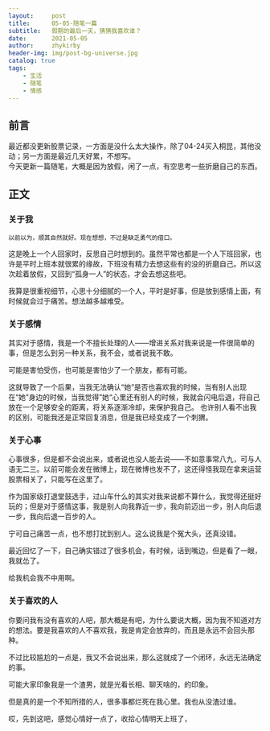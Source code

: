 ```yaml
---
layout:     post
title:      05-05-随笔一篇
subtitle:   假期的最后一天，猜猜我喜欢谁？
date:       2021-05-05
author:     zhykirby
header-img: img/post-bg-universe.jpg
catalog: true
tags:
    - 生活
    - 随笔
    - 情感
---
```


## 前言

最近都没更新股票记录，一方面是没什么太大操作，除了04-24买入桐昆，其他没动；另一方面是最近几天好累，不想写。  
今天更新一篇随笔，大概是因为放假，闲了一点，有空思考一些折磨自己的东西。  

## 正文

### 关于我

`以前以为，顺其自然就好。现在想想，不过是缺乏勇气的借口。`

这是晚上一个人回家时，反思自己时想到的。虽然平常也都是一个人下班回家，也许是平时上班本就很累的缘故，下班没有精力去想这些有的没的折磨自己。所以这次趁着放假，又回到“孤身一人”的状态，才会去想这些吧。  

我算是很重视细节，心思十分细腻的一个人，平时是好事，但是放到感情上面，有时候就会过于痛苦。想法越多越难受。  

### 关于感情

其实对于感情，我是一个不擅长处理的人——增进关系对我来说是一件很简单的事，但是怎么到另一种关系，我不会，或者说我不敢。  

可能是害怕受伤，也可能是害怕少了一个朋友，都有可能。  

这就导致了一个后果，当我无法确认“她”是否也喜欢我的时候，当有别人出现在“她”身边的时候，当我觉得”她“心里还有别人的时候，我就会闪电后退，将自己放在一个足够安全的距离，将关系逐渐冷却，来保护我自己。
也许别人看不出我的区别，可能我还是正常回复消息，但是我已经变成了一个刺猬。  

### 关于心事

心事很多，但是都不会说出来，或者说也没人能去说——不如意事常八九，可与人语无二三。以前可能会发在微博上，现在微博也发不了，这还得怪我现在拿来运营股票相关了，只能写在这里了。  

作为国家级打退堂鼓选手，过山车什么的其实对我来说都不算什么，我觉得还挺好玩的；但是对于感情这事，我是别人向我靠近一步，我向前迈出一步，别人向后退一步，我向后退一百步的人。  

宁可自己痛苦一点，也不想打扰到别人。这么说我是个冤大头，还真没错。  

最近回忆了一下，自己确实错过了很多机会，有时候，话到嘴边，但是看了一眼，我就怂了。  

给我机会我不中用啊。  

### 关于喜欢的人

你要问我有没有喜欢的人吧，那大概是有吧，为什么要说大概，因为我不知道对方的想法。要是我喜欢的人不喜欢我，我是肯定会放弃的，而且是永远不会回头那种。  

不过比较尴尬的一点是，我又不会说出来，那么这就成了一个闭环，永远无法确定的事。  

可能大家印象我是一个渣男，就是光看长相、聊天啥的，的印象。  

但是真的是一个不知所措的人，很多事都烂死在我心里。我也从没渣过谁。  

哎，先到这吧，感觉心情好一点了，收拾心情明天上班了，  


























